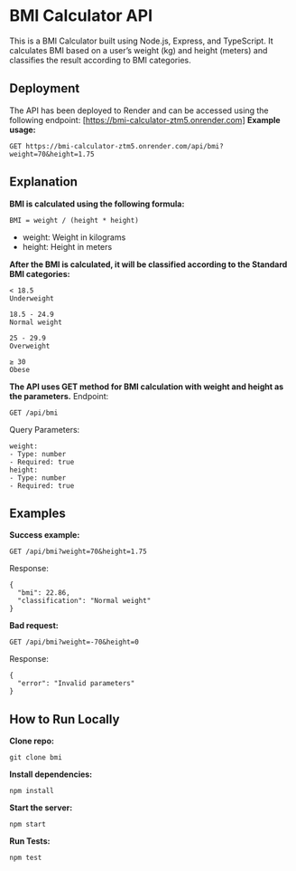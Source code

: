 # BMI Calculator API

This is a BMI Calculator built using Node.js, Express, and TypeScript. It calculates BMI based on a user’s weight (kg) and height (meters) and classifies the result according to BMI categories.

## Deployment

The API has been deployed to Render and can be accessed using the following endpoint:
[https://bmi-calculator-ztm5.onrender.com]
**Example usage:**

```
GET https://bmi-calculator-ztm5.onrender.com/api/bmi?weight=70&height=1.75
```

## Explanation

**BMI is calculated using the following formula:**

```
BMI = weight / (height * height)
```

- weight: Weight in kilograms
- height: Height in meters

**After the BMI is calculated, it will be classified according to the Standard BMI categories:**

```
< 18.5
Underweight

18.5 - 24.9
Normal weight

25 - 29.9
Overweight

≥ 30
Obese
```

**The API uses GET method for BMI calculation with weight and height as the parameters.**
Endpoint:

```
GET /api/bmi
```

Query Parameters:

```
weight:
- Type: number
- Required: true
height:
- Type: number
- Required: true
```

## Examples

**Success example:**

```
GET /api/bmi?weight=70&height=1.75
```

Response:

```
{
  "bmi": 22.86,
  "classification": "Normal weight"
}
```

**Bad request:**

```
GET /api/bmi?weight=-70&height=0
```

Response:

```
{
  "error": "Invalid parameters"
}
```

## How to Run Locally

**Clone repo:**

```
git clone bmi
```

**Install dependencies:**

```
npm install
```

**Start the server:**

```
npm start
```

**Run Tests:**

```
npm test
```

